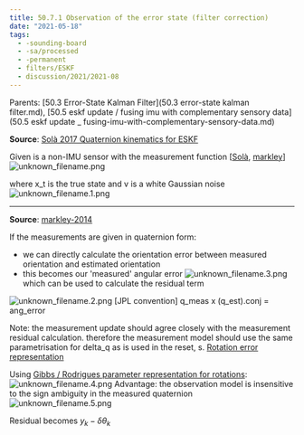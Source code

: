 ```yaml
---
title: 50.7.1 Observation of the error state (filter correction)
date: "2021-05-18"
tags:
  - -sounding-board
  - -sa/processed
  - -permanent
  - filters/ESKF
  - discussion/2021/2021-08
---
```


Parents: [50.3 Error-State Kalman Filter](50.3 error-state kalman filter.md), [50.5 eskf update / fusing imu with complementary sensory data](50.5 eskf update _ fusing-imu-with-complementary-sensory-data.md)

**Source**: [Solà 2017 Quaternion kinematics for ESKF](solà-2017-quaternion-kinematics-for-eskf.md)

Given is a non-IMU sensor with the measurement function \[[Solà](solà.md), [markley](bibliography/markley-2014.md)\]
![unknown_filename.png](./_resources/50.7.1_Observation_of_the_error_state_(filter_correction).resources/unknown_filename.png)

where x\_t is the true state and v is a white Gaussian noise
![unknown_filename.1.png](./_resources/50.7.1_Observation_of_the_error_state_(filter_correction).resources/unknown_filename.1.png)

---

**Source**: [markley-2014](bibliography/markley-2014.md)

If the measurements are given in quaternion form:

*   we can directly calculate the orientation error between measured orientation and estimated orientation
*   this becomes our 'measured' angular error ![unknown_filename.3.png](./_resources/50.7.1_Observation_of_the_error_state_(filter_correction).resources/unknown_filename.3.png) which can be used to calculate the residual term

![unknown_filename.2.png](./_resources/50.7.1_Observation_of_the_error_state_(filter_correction).resources/unknown_filename.2.png)
\[JPL convention\] q\_meas x (q\_est).conj = ang\_error

Note: the measurement update should agree closely with the measurement residual calculation. therefore the measurement model should use the same parametrisation for delta\_q as is used in the reset, s. [Rotation error representation](rotations/rotation-error-representation.md)

Using [Gibbs / Rodrigues parameter representation for rotations](rotations/gibbs-rodrigues-parameter.md):  
![unknown_filename.4.png](./_resources/50.7.1_Observation_of_the_error_state_(filter_correction).resources/unknown_filename.4.png)
Advantage: the observation model is insensitive to the sign ambiguity in the measured quaternion
![unknown_filename.5.png](./_resources/50.7.1_Observation_of_the_error_state_(filter_correction).resources/unknown_filename.5.png)

Residual becomes $y_k - \delta\theta_k$

